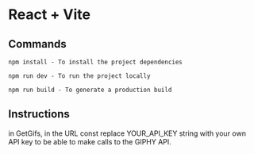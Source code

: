 # React + Vite

## Commands

```
npm install - To install the project dependencies
```

```
npm run dev - To run the project locally
```

```
npm run build - To generate a production build
```

## Instructions

in GetGifs, in the URL const replace YOUR_API_KEY string with your own API key to be able to make calls to the GIPHY API.
